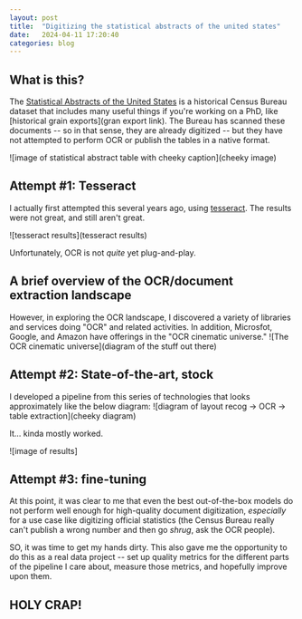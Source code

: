 ```yaml
---
layout: post
title:  "Digitizing the statistical abstracts of the united states"
date:   2024-04-11 17:20:40
categories: blog
---
```


<!-- todo: flesh out -->
## What is this?
The [Statistical Abstracts of the United States](https://www.census.gov/library/publications/time-series/statistical_abstracts.html) is a historical Census Bureau dataset that includes many useful things if you're working on a PhD, like [historical grain exports](gran export link). The Bureau has scanned these documents -- so in that sense, they are already digitized -- but they have not attempted to perform OCR or publish the tables in a native format. 

![image of statistical abstract table with cheeky caption](cheeky image)


## Attempt \#1: Tesseract
I actually first attempted this several years ago, using [tesseract](link-to-tesseract). The results were not great, and still aren't great.

![tesseract results](tesseract results)

Unfortunately, OCR is not _quite_ yet plug-and-play.


## A brief overview of the OCR/document extraction landscape
However, in exploring the OCR landscape, I discovered a variety of libraries and services doing "OCR" and related activities. In addition, Microsfot, Google, and Amazon have offerings in the "OCR cinematic universe."
![The OCR cinematic universe](diagram of the stuff out there)

## Attempt \#2: State-of-the-art, stock
I developed a pipeline from this series of technologies that looks approximately like the below diagram:
![diagram of layout recog -> OCR -> table extraction](cheeky diagram)

It... kinda mostly worked.

![image of results]


## Attempt \#3: fine-tuning
At this point, it was clear to me that even the best out-of-the-box models do not perform well enough for high-quality document digitization, _especially_ for a use case like digitizing official statistics (the Census Bureau really can't publish a wrong number and then go _shrug_, ask the OCR people).

SO, it was time to get my hands dirty. This also gave me the opportunity to do this as a real data project -- set up quality metrics for the different parts of the pipeline I care about, measure those metrics, and hopefully improve upon them.

## HOLY CRAP!



